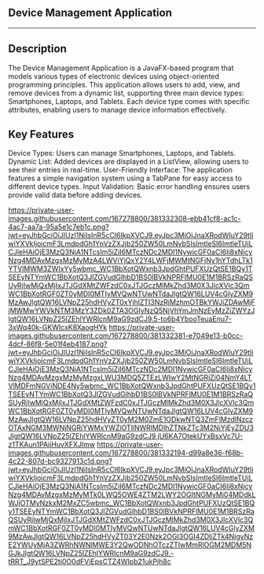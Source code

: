 ## Device Management Application
---
## Description
The Device Management Application is a JavaFX-based program that models various types of electronic devices using object-oriented programming principles. This application allows users to add, view, and remove devices from a dynamic list, supporting three main device types: Smartphones, Laptops, and Tablets. Each device type comes with specific attributes, enabling users to manage device information effectively.

## Key Features
Device Types: Users can manage Smartphones, Laptops, and Tablets.
Dynamic List: Added devices are displayed in a ListView, allowing users to see their entries in real-time.
User-Friendly Interface: The application features a simple navigation system using a TabPane for easy access to different device types.
Input Validation: Basic error handling ensures users provide valid data before adding devices.

https://private-user-images.githubusercontent.com/167278800/381332308-ebb41cf8-ac1c-4ac7-aa7a-95a5e1c7eb1c.png?jwt=eyJhbGciOiJIUzI1NiIsInR5cCI6IkpXVCJ9.eyJpc3MiOiJnaXRodWIuY29tIiwiYXVkIjoicmF3LmdpdGh1YnVzZXJjb250ZW50LmNvbSIsImtleSI6ImtleTUiLCJleHAiOjE3MzQ3NjA1NTcsIm5iZiI6MTczNDc2MDI1NywicGF0aCI6Ii8xNjcyNzg4MDAvMzgxMzMyMzA4LWViYjQxY2Y4LWFjMWMtNGFjNy1hYTdhLTk1YTVlMWM3ZWIxYy5wbmc_WC1BbXotQWxnb3JpdGhtPUFXUzQtSE1BQy1TSEEyNTYmWC1BbXotQ3JlZGVudGlhbD1BS0lBVkNPRFlMU0E1M1BRSzRaQSUyRjIwMjQxMjIxJTJGdXMtZWFzdC0xJTJGczMlMkZhd3M0X3JlcXVlc3QmWC1BbXotRGF0ZT0yMDI0MTIyMVQwNTUwNTdaJlgtQW16LUV4cGlyZXM9MzAwJlgtQW16LVNpZ25hdHVyZT0xYjhlZTI3NzRjMzhmOTBkYWJiZDAwMjFjMWMwYWVkNTM3MzY3ZDk0ZTA3OGIyNzQ5NjVhYmJmNzEyMzZjZWYzJlgtQW16LVNpZ25lZEhlYWRlcnM9aG9zdCJ9.5-to6b4YbooTeuaEnu7-3xWq40k-GKWIcxK8XaogHYk
https://private-user-images.githubusercontent.com/167278800/381332381-e7049e13-b0cc-4dcf-86f8-5e01f4eb4187.png?jwt=eyJhbGciOiJIUzI1NiIsInR5cCI6IkpXVCJ9.eyJpc3MiOiJnaXRodWIuY29tIiwiYXVkIjoicmF3LmdpdGh1YnVzZXJjb250ZW50LmNvbSIsImtleSI6ImtleTUiLCJleHAiOjE3MzQ3NjA1NTcsIm5iZiI6MTczNDc2MDI1NywicGF0aCI6Ii8xNjcyNzg4MDAvMzgxMzMyMzgxLWU3MDQ5ZTEzLWIwY2MtNGRjZi04NmY4LTVlMDFmNGViNDE4Ny5wbmc_WC1BbXotQWxnb3JpdGhtPUFXUzQtSE1BQy1TSEEyNTYmWC1BbXotQ3JlZGVudGlhbD1BS0lBVkNPRFlMU0E1M1BRSzRaQSUyRjIwMjQxMjIxJTJGdXMtZWFzdC0xJTJGczMlMkZhd3M0X3JlcXVlc3QmWC1BbXotRGF0ZT0yMDI0MTIyMVQwNTUwNTdaJlgtQW16LUV4cGlyZXM9MzAwJlgtQW16LVNpZ25hdHVyZT0yM2M0ZmE1ODkwNTQ3ZmFlMzdlNzczOTAxNGM3MWNjNGRiYWMxYWZiOTllNWRlMDlhZTNkZTc3M2NiYjEyZDU3JlgtQW16LVNpZ25lZEhlYWRlcnM9aG9zdCJ9.jU6KA7OtekUYxBsxVc7U-z1TKAun1PAiiHuvXFXJlmw
https://private-user-images.githubusercontent.com/167278800/381332194-d99a8e36-f68b-4c22-807d-bc9327913c1d.png?jwt=eyJhbGciOiJIUzI1NiIsInR5cCI6IkpXVCJ9.eyJpc3MiOiJnaXRodWIuY29tIiwiYXVkIjoicmF3LmdpdGh1YnVzZXJjb250ZW50LmNvbSIsImtleSI6ImtleTUiLCJleHAiOjE3MzQ3NjA1NTcsIm5iZiI6MTczNDc2MDI1NywicGF0aCI6Ii8xNjcyNzg4MDAvMzgxMzMyMTk0LWQ5OWE4ZTM2LWY2OGItNGMyMi04MDdkLWJjOTMyNzkxM2MxZC5wbmc_WC1BbXotQWxnb3JpdGhtPUFXUzQtSE1BQy1TSEEyNTYmWC1BbXotQ3JlZGVudGlhbD1BS0lBVkNPRFlMU0E1M1BRSzRaQSUyRjIwMjQxMjIxJTJGdXMtZWFzdC0xJTJGczMlMkZhd3M0X3JlcXVlc3QmWC1BbXotRGF0ZT0yMDI0MTIyMVQwNTUwNTdaJlgtQW16LUV4cGlyZXM9MzAwJlgtQW16LVNpZ25hdHVyZT03Y2E0Nzk2OGI3OGI4ZDliZTk4NjgyNzE2YWUyMjA3ZWRhNWNlMWE3Y2QwODNhOTczZTIwMmRlOGM2MDM5NGJkJlgtQW16LVNpZ25lZEhlYWRlcnM9aG9zdCJ9.-tRRT_J9ytSPE2tj0O0dFViEpsCTZ4WIpb21ukPjh8c
